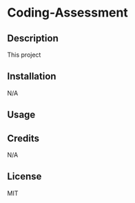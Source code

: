 # Coding-Assessment

## Description

This project


## Installation

N/A

## Usage



## Credits

N/A

## License

MIT